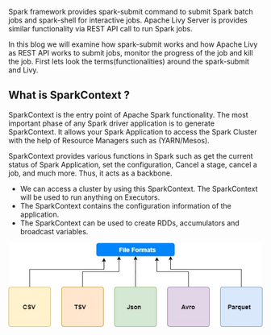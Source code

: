 Spark framework provides spark-submit command to submit Spark batch jobs and spark-shell for interactive jobs.  Apache Livy Server is provides similar functionality via REST API call to run Spark jobs.

In this blog we will examine how spark-submit works and how Apache Livy as REST API works to submit jobs, monitor the progress of the job and kill the job. First lets look the terms(functionalities) around the spark-submit and Livy.

## What is SparkContext ?
SparkContext is the entry point of Apache Spark functionality. The most important phase of any Spark driver application is to generate SparkContext. It allows your Spark Application to access the Spark Cluster with the help of Resource Managers such as (YARN/Mesos).

SparkContext provides various functions in Spark such as get the current status of Spark Application, set the configuration, Cancel a stage, cancel a job, and much more. Thus, it acts as a backbone.

 - We can access a cluster by using this SparkContext. The SparkContext will be used to run anything on Executors.
 - The SparkContext contains the configuration information of the application.
 - The SparkContext can be used to create RDDs, accumulators and broadcast variables.

![Spark](https://github.com/gurditsingh/blog/blob/gh-pages/_screenshots/spt_ep4_FileFormat.jpg?raw=true)
<!--stackedit_data:
eyJoaXN0b3J5IjpbNjA2MDkxNzkxLDExMTEzNDM4NzgsMTQ0Mj
A1MTE3NywtNjM4MTQ2NDMsLTc2NDE4NjY2MywyNjk1MzUzMzYs
LTgwMDM2Nzg3LDE1NDAyNzY1NDksMTY3Mzg4NTA3NywtMzY2NT
A5NTE4LC0xNTE3MTA1MTY2LC01Njc4MTA3NDYsMTMzMDExMTc1
LC0xNjU4MTc4ODM4LDE4NTEyMjg4NDMsMTE4NTYxNDk1OSwtOT
U2MjI0MDE2LC04NDQ2NzU5NzQsLTEzMDA0MDI2MzQsLTg0MjI3
MDA3Nl19
-->